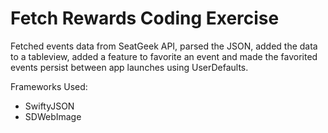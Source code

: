 # Fetch Rewards Coding Exercise

Fetched events data from SeatGeek API, parsed the JSON, added the data to a tableview, added a feature to favorite an event and made the favorited events persist between app launches using UserDefaults.

Frameworks Used:
- SwiftyJSON
- SDWebImage
